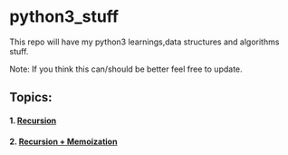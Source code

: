 # python3_stuff
This repo will have my python3 learnings,data structures and algorithms  stuff.

Note: If you think this can/should be better feel free to update.


## Topics:

#### 1. [Recursion](https://github.com/nitishvu/python3_stuff/tree/master/Recursion)   

#### 2. [Recursion + Memoization](https://github.com/nitishvu/python3_stuff/tree/master/Recursion/fibonacci.py)   

